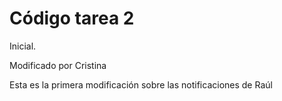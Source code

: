 # Código tarea 2

Inicial.

Modificado por Cristina

Esta es la primera modificación sobre las notificaciones de Raúl